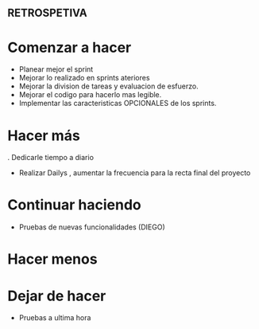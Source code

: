## RETROSPETIVA 

# Comenzar a hacer
- Planear mejor el sprint
- Mejorar lo realizado en sprints ateriores
- Mejorar la division de tareas y evaluacion de esfuerzo.
- Mejorar el codigo para hacerlo mas legible.
- Implementar las caracteristicas OPCIONALES de los sprints.

# Hacer más
. Dedicarle tiempo a diario
- Realizar Dailys , aumentar la frecuencia para la recta final del proyecto

# Continuar haciendo
- Pruebas de nuevas funcionalidades (DIEGO)

# Hacer menos


# Dejar de hacer
- Pruebas a ultima hora 
